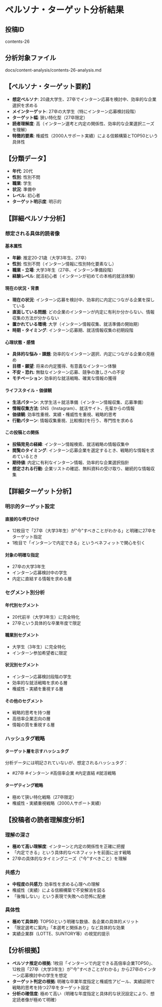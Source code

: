 # ペルソナ・ターゲット分析結果

## 投稿ID
contents-26

## 分析対象ファイル
docs/content-analysis/contents-26-analysis.md

## 【ペルソナ・ターゲット要約】
- **想定ペルソナ**: 20歳大学生、27卒でインターン応募を検討中、効率的な企業選択を求める
- **メインターゲット**: 27卒の大学生（特にインターン応募検討段階）
- **ターゲット幅**: 狭い特化型（27卒限定）
- **読者理解度**: 高（インターン選考と内定の関係性、効率的な企業選択ニーズを理解）
- **特徴的要素**: 権威性（2000人サポート実績）による信頼構築とTOP50という具体性

## 【分類データ】
- **年代**: 20代
- **性別**: 性別不問
- **職業**: 学生
- **状況**: 準備中
- **レベル**: 初心者
- **ターゲット明示度**: 明示的

## 【詳細ペルソナ分析】

### 想定される具体的読者像
#### 基本属性
- **年齢**: 推定20-21歳（大学3年生、27卒）
- **性別**: 性別不問（インターン情報に性別特化要素なし）
- **職業・立場**: 大学3年生（27卒、インターン準備段階）
- **経験レベル**: 就活初心者（インターンが初めての本格的就活体験）

#### 現在の状況・背景
- **現在の状況**: インターン応募を検討中、効率的に内定につながる企業を探している
- **直面している問題**: どの企業のインターンが内定に有利か分からない、情報収集の方法が分からない
- **置かれている環境**: 大学（インターン情報収集、就活準備の開始期）
- **時期・タイミング**: インターン応募期、就活情報収集の初期段階

#### 心理状態・感情
- **具体的な悩み・課題**: 効率的なインターン選択、内定につながる企業の見極め
- **目標・願望**: 将来の内定獲得、有意義なインターン体験
- **不安・恐れ**: 無駄なインターン応募、競争の激しさへの不安
- **モチベーション**: 効率的な就活戦略、確実な情報の獲得

#### ライフスタイル・価値観
- **生活パターン**: 大学生活＋就活準備（インターン情報収集、応募準備）
- **情報収集方法**: SNS（Instagram）、就活サイト、先輩からの情報
- **価値観**: 効率性重視、実績・権威性を重視、戦略的思考
- **行動パターン**: 情報収集重視、比較検討を行う、専門性を求める

#### この投稿との関係
- **投稿発見の経緯**: インターン情報検索、就活戦略の情報収集中
- **閲覧のタイミング**: インターン応募企業を選定するとき、戦略的な情報を求めているとき
- **期待値**: 内定に有利なインターン情報、効率的な企業選択指針
- **想定される行動**: 企業リストの確認、無料資料の受け取り、継続的な情報収集

## 【詳細ターゲット分析】

### 明示的ターゲット設定
#### 直接的な呼びかけ
- 12枚目で「27卒（大学3年生）が"今"すべきことがわかる」と明確に27卒をターゲット指定
- 1枚目で「インターンで内定できる」というベネフィットで関心を引く

#### 対象の明確な指定
- 27卒の大学3年生
- インターン応募検討中の学生
- 内定に直結する情報を求める層

### セグメント別分析
#### 年代別セグメント
- 20代前半（大学3年生）に完全特化
- 27卒という具体的な卒業年度で限定

#### 職業別セグメント
- 大学生（3年生）に完全特化
- インターン参加希望者に限定

#### 状況別セグメント
- インターン応募検討段階の学生
- 効率的な就活戦略を求める層
- 権威性・実績を重視する層

#### その他のセグメント
- 戦略的思考を持つ層
- 高倍率企業志向の層
- 情報の質を重視する層

### ハッシュタグ戦略
#### ターゲット層を示すハッシュタグ
分析データには明記されていないが、想定されるハッシュタグ：
- #27卒 #インターン #高倍率企業 #内定直結 #就活戦略

#### ターゲティング戦略
- 極めて狭い特化戦略（27卒限定）
- 権威性・実績重視戦略（2000人サポート実績）

## 【投稿者の読者理解度分析】
### 理解の深さ
- **極めて高い理解度**: インターンと内定の関係性を正確に把握
- 「内定できる」という具体的なベネフィットを前面に出す戦略
- 27卒の具体的なタイミングニーズ（"今"すべきこと）を理解

### 共感力
- **中程度の共感力**: 効率性を求める心理への理解
- 権威性（実績）による信頼構築で不安解消を図る
- 「後悔しない」という表現で失敗への恐怖に配慮

### 具体性
- **極めて具体的**: TOP50という明確な数値、各企業の具体的メリット
- 「限定選考に案内」「本選考と関係あり」など具体的な効果
- 実績企業群（LOTTE、SUNTORY等）の視覚的提示

## 【分析根拠】
- **ペルソナ推定の根拠**: 1枚目「インターンで内定できる高倍率企業TOP50」、12枚目「27卒（大学3年生）が"今"すべきことがわかる」から27卒のインターン応募検討中の学生を想定
- **ターゲット判定の根拠**: 明確な卒業年度指定と権威性アピール、実績証明で戦略的思考を持つ27卒をターゲット設定
- **分析の確信度**: 極めて高い（明確な年度指定と具体的な状況設定により、想定読者像が極めて明確）